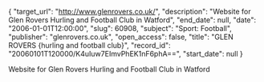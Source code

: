 {
  "target_url": "http://www.glenrovers.co.uk/", 
  "description": "Website for Glen Rovers Hurling and Football Club in Watford", 
  "end_date": null, 
  "date": "2006-01-01T12:00:00", 
  "slug": 60908, 
  "subject": "Sport: Football", 
  "publisher": "glenrovers.co.uk", 
  "open_access": false, 
  "title": "GLEN ROVERS {hurling and football club}", 
  "record_id": "20060101T120000/K4uIuw7EImvPhEK1nF6phA==", 
  "start_date": null
}

Website for Glen Rovers Hurling and Football Club in Watford